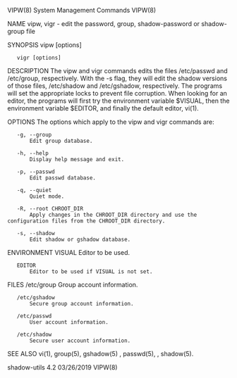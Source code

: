 VIPW(8)                                                     System Management Commands                                                     VIPW(8)

NAME
       vipw, vigr - edit the password, group, shadow-password or shadow-group file

SYNOPSIS
       vipw [options]

       vigr [options]

DESCRIPTION
       The vipw and vigr commands edits the files /etc/passwd and /etc/group, respectively. With the -s flag, they will edit the shadow versions
       of those files, /etc/shadow and /etc/gshadow, respectively. The programs will set the appropriate locks to prevent file corruption. When
       looking for an editor, the programs will first try the environment variable $VISUAL, then the environment variable $EDITOR, and finally the
       default editor, vi(1).

OPTIONS
       The options which apply to the vipw and vigr commands are:

       -g, --group
           Edit group database.

       -h, --help
           Display help message and exit.

       -p, --passwd
           Edit passwd database.

       -q, --quiet
           Quiet mode.

       -R, --root CHROOT_DIR
           Apply changes in the CHROOT_DIR directory and use the configuration files from the CHROOT_DIR directory.

       -s, --shadow
           Edit shadow or gshadow database.

ENVIRONMENT
       VISUAL
           Editor to be used.

       EDITOR
           Editor to be used if VISUAL is not set.

FILES
       /etc/group
           Group account information.

       /etc/gshadow
           Secure group account information.

       /etc/passwd
           User account information.

       /etc/shadow
           Secure user account information.

SEE ALSO
       vi(1), group(5), gshadow(5) , passwd(5), , shadow(5).

shadow-utils 4.2                                                    03/26/2019                                                             VIPW(8)
